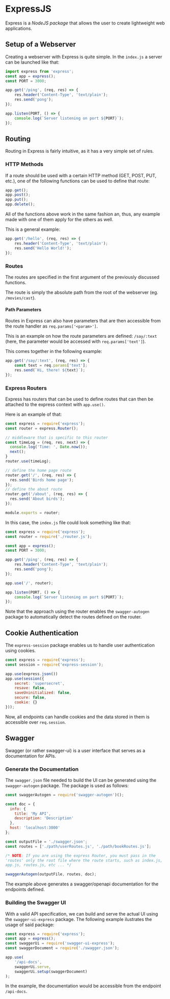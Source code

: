 # ExpressJS

Express is a *NodeJS package* that allows the user to create
lightweight web applications.

## Setup of a Webserver

Creating a webserver with Express is quite simple. In the `index.js`
a server can be launched like that:

```js
import express from 'express';
const app = express();
const PORT = 3000;

app.get('/ping', (req, res) => {
    res.header('Content-Type', 'text/plain');
    res.send('pong');
});

app.listen(PORT, () => {
    console.log(`Server listening on port ${PORT}`);
});
```

## Routing

Routing in Express is fairly intuitive, as it has a very simple set
of rules.

### HTTP Methods

If a route should be used with a certain HTTP method
(GET, POST, PUT, etc.), one of the following functions can be used to
define that route:

```js
app.get();
app.post();
app.put();
app.delete();
```

All of the functions above work in the same fashion an, thus, any
example made with one of them apply for the others as well.

This is a general example:

```js
app.get('/hello', (req, res) => {
    res.header('Content-Type', 'text/plain');
    res.send('Hello World!');
});
```

### Routes

The routes are specified in the first argument of the previously
discussed functions.

The route is simply the absolute path from the root of the webserver
(eg. `/movies/cast`).

#### Path Parameters

Routes in Express can also have parameters that are then accessible
from the route handler as `req.params['<param>']`.

This is an example on how the route parameters are defined:
`/say/:text` (here, the parameter would be accessed with
`req.params['text']`).

This comes together in the following example:

```js
app.get('/say/:text', (req, res) => {
    const text = req.params['text'];
    res.send(`Hi, there! ${text}`);
});
```

### Express Routers

Express has routers that can be used to define routes that can then
be attached to the express context with `app.use()`.

Here is an example of that:

```js
const express = require('express');
const router = express.Router();

// middleware that is specific to this router
const timeLog = (req, res, next) => {
  console.log('Time: ', Date.now());
  next();
}
router.use(timeLog);

// define the home page route
router.get('/', (req, res) => {
  res.send('Birds home page');
});
// define the about route
router.get('/about', (req, res) => {
  res.send('About birds');
});

module.exports = router;
```

In this case, the `index.js` file could look something like that:

```js
const express = require('express');
const router = require('./router.js');

const app = express();
const PORT = 3000;

app.get('/ping', (req, res) => {
    res.header('Content-Type', 'text/plain');
    res.send('pong');
});

app.use('/', router);

app.listen(PORT, () => {
    console.log(`Server listening on port ${PORT}`);
});
```

Note that the approach using the router enables the `swagger-autogen`
package to automatically detect the routes defined on the router.

## Cookie Authentication

The `express-session` package enables us to handle user authentication
using cookies.

```js
const express = require('express');
const session = require('express-session');

app.use(express.json())
app.use(session({
    secret: 'supersecret',
    resave: false,
    saveUninitialized: false,
    secure: false,
    cookie: {}
}));
```

Now, all endpoints can handle cookies and the data stored in them is
accessible over `req.session`.

## Swagger

Swagger (or rather swagger-ui) is a user interface that serves as a
documentation for APIs. 

### Generate the Documentation

The `swagger.json` file needed to build the UI can be generated using
the `swagger-autogen` package. The package is used as follows:

```js
const swaggerAutogen = require('swagger-autogen')();

const doc = {
  info: {
    title: 'My API',
    description: 'Description'
  },
  host: 'localhost:3000'
};

const outputFile = './swagger.json';
const routes = ['./path/userRoutes.js', './path/bookRoutes.js'];

/* NOTE: If you are using the express Router, you must pass in the
'routes' only the root file where the route starts, such as index.js,
app.js, routes.js, etc ... */

swaggerAutogen(outputFile, routes, doc);
```

The example above generates a swagger/openapi documentation for the
endpoints defined.

### Building the Swagger UI

With a valid API specification, we can build and serve the actual UI
using the `swagger-ui-express` package. The following example
ilustrates the usage of said package:

```js
const express = require('express');
const app = express();
const swaggerUi = require('swagger-ui-express');
const swaggerDocument = require('./swagger.json');

app.use(
    '/api-docs',
    swaggerUi.serve,
    swaggerUi.setup(swaggerDocument)
);
```

In the example, the documentation would be accessible from the
endpoint `/api-docs`.


